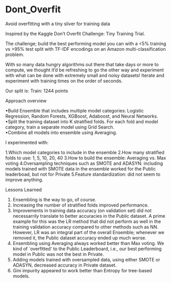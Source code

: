 # Dont_Overfit
Avoid overfitting with a tiny sliver for training data  

Inspired by the Kaggle Don’t Overfit Challenge: Tiny Training Trial. 

The challenge; build the best performing model you can with a &lt;5% training vs >95% test split with TF-IDF encodings on an Amazon multi-classification problem. 

With so many data hungry algorithms out there that take days or more to compute, we thought it’d be refreshing to go the other way and experiment with what can be done with extremely small and noisy datasets! Iterate and experiment with training times on the order of seconds. 

Our split is:  Train: 1244 points  

Approach overview  

•Build Ensemble that includes multiple model categories: Logistic Regression, Random Forests, XGBoost, Adaboost, and Neural Networks.  
•Split the training dataset into K stratified folds. For each fold and model category, train a separate model using Grid Search.  
•Combine all models into ensemble using Averaging.  

I experimented with:  

1.Which model categories to include in the ensemble 
2.How many stratified folds to use: 1, 5, 10, 20, 40 
3.How to build the ensemble: Averaging vs. Max voting 
4.Oversampling techniques such as SMOTE and ADASYN: including models trained with SMOTE data in the ensemble worked for the Public leaderboad, but not for Private 5.Feature standardization: did not seem to improve anything.  

Lessons Learned  

1. Ensembling is the way to go, of course. 
2. Increasing the number of stratified folds improved performance. 
3. Improvements in training data accuracy (on validation set) did not necessarrily translate to better accuracies in the Public dataset. A prime example for this was the LR method that did not perform as well in the training validation accuracy compared to other methods such as NN. 
However, LR was an integral part of the overall Ensemble; whenever we removed it, the Public dataset accuracy ended up much worse. 
4. Ensembling using Averaging always worked better than Max voting. We kind of `overfitted' to the Public Leaderboard, i.e., our best performing model in Public was not the best in Private. 
5. Adding models trained with oversampled data, using either SMOTE or ADASYN, decreased accuracy in Private dataset. 
6. Gini impurity appeared to work better than Entropy for tree-based models.
